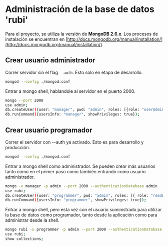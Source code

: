 # Administración de la base de datos 'rubi'

Para el proyecto, se utiliza la versión de **MongoDB 2.6.x**. Los procesos de instalación se encuentran en [http://docs.mongodb.org/manual/installation/](http://docs.mongodb.org/manual/installation/).

## Crear usuario administrador

Correr servidor sin el flag `--auth`. Esto sólo en etapa de desarrollo.

```bash
mongod --config ./mongod.conf
```

Entrar a mongo shell, hablandole al servidor en el puerto 2000.

```bash
mongo --port 2000
use admin;
db.createUser({user: "manager", pwd: "admin", roles: [{role: "userAdminAnyDatabase", db: "admin"}]});
db.runCommand({usersInfo: "manager", showPrivileges: true});
```

## Crear usuario programador

Correr el servidor con --auth ya activado. Esto es para desarrollo y producción.

```bash
mongod --config ./mongod.conf
```

Entrar a mongo shell como administrador. Se pueden crear más usuarios tanto como en el primer paso como también entrando como usuario administrador.

```bash
mongo -u manager -p admin --port 2000 --authenticationDatabase admin
use rubi;
db.createUser({user: "programmer", pwd: "admin", roles: [{ role: "readWrite", db: "rubi" }]});
db.runCommand({usersInfo: "programmer", showPrivileges: true});
```

Entrar a mongo shell, pero esta vez con el usuario suministrado para utilizar la base de datos como programador, tanto desde la aplicación como para administrar desde la shell.

```bash
mongo rubi -u programmer -p admin --port 2000 --authenticationDatabase rubi
use rubi;
show collections;
```
